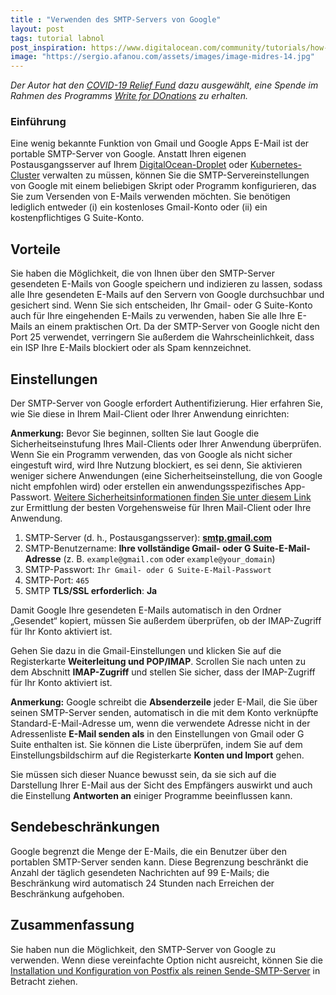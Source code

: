 ```yaml
---
title : "Verwenden des SMTP-Servers von Google"
layout: post
tags: tutorial labnol
post_inspiration: https://www.digitalocean.com/community/tutorials/how-to-use-google-s-smtp-server-de
image: "https://sergio.afanou.com/assets/images/image-midres-14.jpg"
---
```


<p><em>Der Autor hat den <a href="https://www.brightfunds.org/funds/write-for-donations-covid-19-relief-fund">COVID-19 Relief Fund</a> dazu ausgewählt, eine Spende im Rahmen des Programms <a href="https://do.co/w4do-cta">Write for DOnations</a> zu erhalten.</em></p>

<h3 id="einführung">Einführung</h3>

<p>Eine wenig bekannte Funktion von Gmail und Google Apps E-Mail ist der portable SMTP-Server von Google. Anstatt Ihren eigenen Postausgangsserver auf Ihrem <a href="https://www.digitalocean.com/products/droplets/">DigitalOcean-Droplet</a> oder <a href="https://try.digitalocean.com/kubernetes-in-minutes/?utm_campaign=amer_brand_kw_en_cpc&amp;utm_adgroup=digitalocean_kubernetes_exact&amp;_keyword=digitalocean%20kubernetes&amp;_device=c&amp;_adposition=&amp;utm_medium=cpc&amp;utm_source=google&amp;gclid=EAIaIQobChMImcKuus2e7AIVhY5bCh1otQGSEAAYAiAAEgJEu_D_BwE">Kubernetes-Cluster</a> verwalten zu müssen, können Sie die SMTP-Servereinstellungen von Google mit einem beliebigen Skript oder Programm konfigurieren, das Sie zum Versenden von E-Mails verwenden möchten. Sie benötigen lediglich entweder (i) ein kostenloses Gmail-Konto oder (ii) ein kostenpflichtiges G Suite-Konto.</p>

<h2 id="vorteile">Vorteile</h2>

<p>Sie haben die Möglichkeit, die von Ihnen über den SMTP-Server gesendeten E-Mails von Google speichern und indizieren zu lassen, sodass alle Ihre gesendeten E-Mails auf den Servern von Google durchsuchbar und gesichert sind. Wenn Sie sich entscheiden, Ihr Gmail- oder G Suite-Konto auch für Ihre eingehenden E-Mails zu verwenden, haben Sie alle Ihre E-Mails an einem praktischen Ort. Da der SMTP-Server von Google nicht den Port 25 verwendet, verringern Sie außerdem die Wahrscheinlichkeit, dass ein ISP Ihre E-Mails blockiert oder als Spam kennzeichnet.</p>

<h2 id="einstellungen">Einstellungen</h2>

<p>Der SMTP-Server von Google erfordert Authentifizierung. Hier erfahren Sie, wie Sie diese in Ihrem Mail-Client oder Ihrer Anwendung einrichten:</p>

<p><span class='note'><strong>Anmerkung:</strong> Bevor Sie beginnen, sollten Sie laut Google die Sicherheitseinstufung Ihres Mail-Clients oder Ihrer Anwendung überprüfen. Wenn Sie ein Programm verwenden, das von Google als nicht sicher eingestuft wird, wird Ihre Nutzung blockiert, es sei denn, Sie aktivieren weniger sichere Anwendungen (eine Sicherheitseinstellung, die von Google nicht empfohlen wird) oder erstellen ein anwendungsspezifisches App-Passwort. <a href="https://support.google.com/accounts/answer/6010255?hl=en">Weitere Sicherheitsinformationen finden Sie unter diesem Link</a> zur Ermittlung der besten Vorgehensweise für Ihren Mail-Client oder Ihre Anwendung.<br></span></p>

<ol>
<li>SMTP-Server (d. h., Postausgangsserver): <strong><a href="http://smtp.gmail.com">smtp.gmail.com</a></strong></li>
<li>SMTP-Benutzername: <strong>Ihre vollständige Gmail- oder G Suite-E-Mail-Adresse</strong> (z. B. <code><span class="highlight">example@gmail.com</span></code> oder <code><span class="highlight">example@your_domain</span></code>)</li>
<li>SMTP-Passwort: <code><span class="highlight">Ihr Gmail- oder G Suite-E-Mail-Passwort</span></code></li>
<li>SMTP-Port: <code>465</code></li>
<li>SMTP <strong>TLS/SSL erforderlich</strong>: <strong>Ja</strong></li>
</ol>

<p>Damit Google Ihre gesendeten E-Mails automatisch in den Ordner „Gesendet“ kopiert, müssen Sie außerdem überprüfen, ob der IMAP-Zugriff für Ihr Konto aktiviert ist.</p>

<p>Gehen Sie dazu in die Gmail-Einstellungen und klicken Sie auf die Registerkarte <strong>Weiterleitung und POP/IMAP</strong>. Scrollen Sie nach unten zu dem Abschnitt <strong>IMAP-Zugriff</strong> und stellen Sie sicher, dass der IMAP-Zugriff für Ihr Konto aktiviert ist.</p>

<span class='note'><p>
<strong>Anmerkung:</strong> Google schreibt die <strong>Absenderzeile</strong> jeder E-Mail, die Sie über seinen SMTP-Server senden, automatisch in die mit dem Konto verknüpfte Standard-E-Mail-Adresse um, wenn die verwendete Adresse nicht in der Adressenliste <strong>E-Mail senden als</strong> in den Einstellungen von Gmail oder G Suite enthalten ist. Sie können die Liste überprüfen, indem Sie auf dem Einstellungsbildschirm auf die Registerkarte <strong>Konten und Import</strong> gehen.</p>

<p>Sie müssen sich dieser Nuance bewusst sein, da sie sich auf die Darstellung Ihrer E-Mail aus der Sicht des Empfängers auswirkt und auch die Einstellung <strong>Antworten an</strong> einiger Programme beeinflussen kann.<br></p></span>

<h2 id="sendebeschränkungen">Sendebeschränkungen</h2>

<p>Google begrenzt die Menge der E-Mails, die ein Benutzer über den portablen SMTP-Server senden kann. Diese Begrenzung beschränkt die Anzahl der täglich gesendeten Nachrichten auf 99 E-Mails; die Beschränkung wird automatisch 24 Stunden nach Erreichen der Beschränkung aufgehoben.</p>

<h2 id="zusammenfassung">Zusammenfassung</h2>

<p>Sie haben nun die Möglichkeit, den SMTP-Server von Google zu verwenden. Wenn diese vereinfachte Option nicht ausreicht, können Sie die <a href="https://www.digitalocean.com/community/tutorials/how-to-install-and-configure-postfix-as-a-send-only-smtp-server-on-ubuntu-18-04">Installation und Konfiguration von Postfix als reinen Sende-SMTP-Server</a> in Betracht ziehen.</p>
